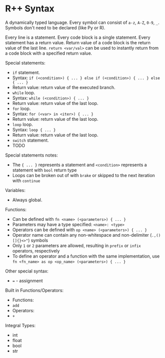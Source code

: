 # R++ Syntax

A dynamically typed language. Every symbol can consist of `a-z`, `A-Z`, `0-9`, `_`. Symbols don't need to be declared (like Py or R).

Every line is a statement. Every code block is a single statement. Every statement has a return value. Return value of a code block is the return value of the last line. `return <var/val>` can be used to instantly return from a code block with a specified return value.

Special statements:
- `if` statement.
 - Syntax: `if (<condition>) { ... } else if (<condition>) { ... } else { ... }`
 - Return value: return value of the executed branch.
- `while` loop.
 - Syntax: `while (<condition>) { ... }`
 - Return value: return value of the last loop.
- `for` loop.
 - Syntax: `for (<var> in <iter>) { ... }`
 - Return value: return value of the last loop.
- `loop` loop.
 - Syntax: `loop { ... }`
 - Return value: return value of the last loop.
- `switch` statement.
 - TODO

Special statements notes:
- The `{ ... }` represents a statement and `<condition>` represents a statement with `bool` return type
- Loops can be broken out of with `brake` or skipped to the next iteration with `continue`

Variables:
- Always global.

Functions:
- Can be defined with `fn <name> (<parameters>) { ... }`
- Parameters may have a type specified: `<name>: <type>`
- Operators can be defined with `op <name> (<parameters>) { ... }`
 - Operator name can contain any non-whitespace and non-delimiter (`.,()[]{}<>"`) symbols
 - Only `1` or `2` parameters are allowed, resulting in `prefix` or `infix` operators, respectively
 - To define an operator and a function with the same implementation, use `fn <fn_name> as op <op_name> (<parameters>) { ... }`

Other special syntax:
- `=` - assignment

Built in Functions/Operators:
- Functions:
 - `add`
- Operators:
 - `+`

Integral Types:
- int
- float
- bool
- str